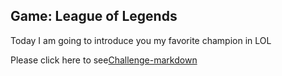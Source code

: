 ## Game: League of Legends
 Today I am going to introduce you my favorite champion in LOL 

Please click here to see[Challenge-markdown](Challenge-markdown.md)
